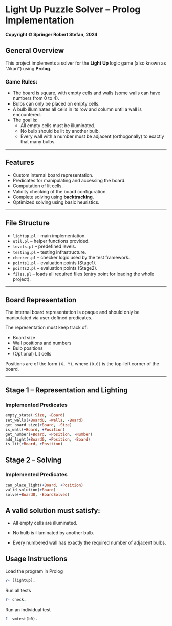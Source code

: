 # Light Up Puzzle Solver – Prolog Implementation

**Copyright © Springer Robert Stefan, 2024**

## General Overview

This project implements a solver for the **Light Up** logic game (also known as "Akari") using **Prolog**.

### Game Rules:

- The board is square, with empty cells and walls (some walls can have numbers from 0 to 4).
- Bulbs can only be placed on empty cells.
- A bulb illuminates all cells in its row and column until a wall is encountered.
- The goal is:
  - All empty cells must be illuminated.
  - No bulb should be lit by another bulb.
  - Every wall with a number must be adjacent (orthogonally) to exactly that many bulbs.

---

## Features

- Custom internal board representation.
- Predicates for manipulating and accessing the board.
- Computation of lit cells.
- Validity checking of the board configuration.
- Complete solving using **backtracking**.
- Optimized solving using basic heuristics.

---

## File Structure

- `lightup.pl` – main implementation.
- `util.pl` – helper functions provided.
- `levels.pl` – predefined levels.
- `testing.pl` – testing infrastructure.
- `checker.pl` – checker logic used by the test framework.
- `points1.pl` – evaluation points (Stage1).
- `points2.pl` – evaluation points (Stage2).
- `files.pl` – loads all required files (entry point for loading the whole project).

---

## Board Representation

The internal board representation is opaque and should only be manipulated via user-defined predicates.

The representation must keep track of:
- Board size
- Wall positions and numbers
- Bulb positions
- (Optional) Lit cells

Positions are of the form `(X, Y)`, where `(0,0)` is the top-left corner of the board.

---

## Stage 1 – Representation and Lighting

### Implemented Predicates

```prolog
empty_state(+Size, -Board)
set_walls(+Board0, +Walls, -Board)
get_board_size(+Board, -Size)
is_wall(+Board, +Position)
get_number(+Board, +Position, -Number)
add_light(+Board0, +Position, -Board)
is_lit(+Board, +Position)
```

## Stage 2 – Solving

### Implemented Predicates

```prolog
can_place_light(+Board, +Position)
valid_solution(+Board)
solve(+Board0, -BoardSolved)
```
## A valid solution must satisfy:

- All empty cells are illuminated.

- No bulb is illuminated by another bulb.

- Every numbered wall has exactly the required number of adjacent bulbs.

## Usage Instructions

Load the program in Prolog
```prolog
?- [lightup].
```

Run all tests
```prolog
?- check.
```

Run an individual test
```prolog
?- vmtest(b0).
```

